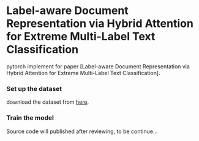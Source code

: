 # Label-aware Document Representation via Hybrid Attention for Extreme Multi-Label Text Classification

pytorch implement for paper [Label-aware Document Representation via Hybrid Attention for Extreme Multi-Label Text Classification].


### Set up the  dataset

 download the dataset from [here](https://drive.google.com/drive/folders/1KQMBZgACUm-ZZcSrQpDPlB6CFKvf9Gfb).

### Train the model

Source code will published after reviewing, to be continue...

